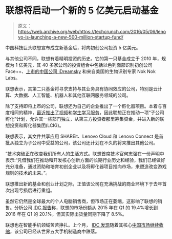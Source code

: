 # 联想将启动一个新的 5 亿美元启动基金 

> 原文：<https://web.archive.org/web/https://techcrunch.com/2016/05/06/lenovo-is-launching-a-new-500-million-startup-fund/>

中国科技巨头联想宣布成立新基金后，将向初创公司投资 5 亿美元。

与其他公司不同，联想有着精明投资的历史。它的第一只基金成立于 2010 年，规模为 1 亿美元，其 40 多家公司的投资组合中包括以色列面部识别初创公司 Face++、[上市的中国公司 iDreamsky](https://web.archive.org/web/20221004030308/http://www.scmp.com/business/china-business/article/1578735/lenovo-start-fund-float-more-holdings) 和来自美国的生物识别专家 Nok Nok Labs。

联想表示，其第二只基金将寻求支持与其业务具有协同效应的公司，特别是云计算、大数据、人工智能、机器人和其他互联网服务领域的公司。

除了支持即将上市的公司，联想还为自己的企业推出了一个孵化器项目。本着与百度相同的精神，[最近推出了视频](https://web.archive.org/web/20221004030308/https://beta.techcrunch.com/2016/04/22/baidus-video-business-goes-independent-and-raises-155m-from-investors/)和[学生学习服务](https://web.archive.org/web/20221004030308/https://beta.techcrunch.com/2015/09/03/baidus-student-qa-app-zuoyebang-lands-investment-from-sequoia-and-legend-capital/)，因此联想正在推动一项“子公司孵化”计划，允许其一些部门独立，从第三方投资者那里筹集资金，并进入新的联想投资和孵化器集团(LCIG)。

联想表示，其文件共享应用 SHAREit、Lenovo Cloud 和 Lenovo Connect 是首批从独立为子公司中受益的公司，该公司还计划在不久的将来推出其他公司。

“技术突破正在改变我们所有人的生活方式。联想首席技术官何志强在一份声明中表示:“凭借我们在推动和开发核心创新方面的长期行业历史和经验，我们已经做好充分准备，通过资助和培育初创企业以及将孵化器项目推向市场，来塑造改变游戏规则的技术的未来。”。

联想推出新的基金和创业计划之际，正值该公司在充满挑战的商业环境下于去年首次出现亏损后进行重组。

虽然它仍然是全球最大的个人电脑销售商，但市场正在萎缩，这影响了联想的销售。分析公司 [IDC 报告](https://web.archive.org/web/20221004030308/https://www.idc.com/getdoc.jsp?containerId=prUS41176916)称，联想的市场份额从 2015 年在 Q1 的 19.4%增长到 2016 年在 Q1 的 20.1%，但其实际出货量同期下降了 8.5%。

联想也在智能手机领域苦苦挣扎。上个月， [IDC 发现](https://web.archive.org/web/20221004030308/http://www.idc.com/getdoc.jsp?containerId=prUS41216716)随着其核心[中国市场继续收缩](https://web.archive.org/web/20221004030308/https://beta.techcrunch.com/2016/02/18/global-smartphone-sales-growth-slows-to-2008-levels-says-gartner/)，该公司已经从世界五大手机制造商中跌落。